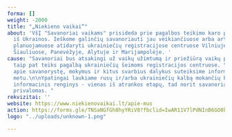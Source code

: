 ```yaml
---
forma: []
weight: -2000
title: "„Niekieno vaikai“"
about: 'VšĮ "Savanoriai vaikams" prisideda prie pagalbos teikimo karo pabėgėliams
  iš Ukrainos. Ieškome galinčių savanoriauti jau veikiančiuose arba artimiausiu metu
  planuojamuose atidaryti ukrainiečių registracijose centruose Vilniuje, Kaune, Klaipėdoje,
  Šiauliuose, Panevėžyje, Alytuje ir Marijampolėje. '
cause: "Savanoriai bus atsakingi už vaikų užimtumą ir priežiūrą vaikų priežiūros kambariuose,
  taip pat teiks pagalbą ukrainiečių šeimoms registracijos centruose. \nDetalią informaciją
  apie savanorystę, mokymus ir kitus svarbius dalykus suteiksime informacinių renginių
  metu.\n\nYpatingai laukiame rusų ir/arba ukrainiečių kalbą mokančių būsimų savanorių!\nŠis
  informacinis renginys - vienas iš atrankos etapų, tad norit savanoriauti  - dalyvavimas
  privalomas. "
rekvizitai: ''
website: https://www.niekienovaikai.lt/apie-mus
action: https://forms.gle/TNSaNGfGh8hyYRiV8?fbclid=IwAR11V7lPdNInB6GO0kKe3LF4LAcJGo2SXUMcK3y2vOfwEAo3xT-5dfQvTEU
logo: "../uploads/unknown-1.png"

---
```

